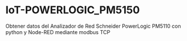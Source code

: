 # IoT-POWERLOGIC_PM5150
Obtener datos del Analizador de Red Schneider PowerLogic PM5110 con python y Node-RED mediante modbus TCP 
